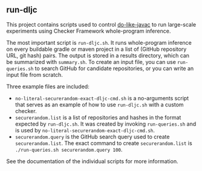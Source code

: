 ## run-dljc

This project contains scripts used to control [do-like-javac](https://github.com/kelloggm/do-like-javac) to run large-scale experiments using Checker Framework whole-program inference.

The most important script is `run-dljc.sh`. It runs whole-program inference on every buildable gradle or maven project in a list of
(GitHub repository URL, git hash) pairs.  The output is stored in a results directory, which can be summarized
with `summary.sh`. To create an input file, you can use `run-queries.sh` to search GitHub for candidate repositories, or you can write
an input file from scratch.

Three example files are included:
* `no-literal-securerandom-exact-dljc-cmd.sh` is a no-arguments script that serves as an example of how to use `run-dljc.sh` with a
custom checker.
* `securerandom.list` is a list of repositories and hashes in the format expected by `run-dljc.sh`. It was created by invoking `run-queries.sh`
and is used by `no-literal-securerandom-exact-dljc-cmd.sh`.
* `securerandom.query` is the GitHub search query used to create `securerandom.list`. The exact command to create `securerandom.list` is
`./run-queries.sh securerandom.query 100`.

See the documentation of the individual scripts for more information.
